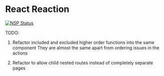 # React Reaction

[![NSP Status](https://nodesecurity.io/orgs/suburban-glory-ltd/projects/e6564b9e-42cc-4c59-8105-134a66f5a228/badge)](https://nodesecurity.io/orgs/suburban-glory-ltd/projects/e6564b9e-42cc-4c59-8105-134a66f5a228)

TODO: 
1. Refactor included and excluded higher order functions into the same component
They are almost the same apart from ordering issues in the actions

2. Refactor to allow child nested routes instead of completely separate pages